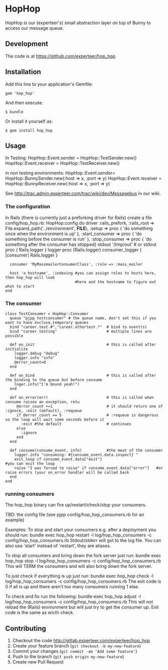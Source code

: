 # HopHop

HopHop is our (experteer's) small abstraction layer on top of Bunny to access our message queue.

## Development

The code is at https://github.com/experteer/hop_hop

## Installation


Add this line to your application's Gemfile:

    gem 'hop_hop'

And then execute:

    $ bundle

Or install it yourself as:

    $ gem install hop_hop

## Usage
In Testing:
    HopHop::Event.sender = HopHop::TestSender.new()
    HopHop::Event.receiver = HopHop::TestReceiver.new()

in non testing environments:
    HopHop::Event.sender= HopHop::BunnySender.new(:host => x, :port => y)
    HopHop::Event.receiver = HopHop::BunnyReceiver.new(:host => x, :port => y)

See http://trac.admin.experteer.com/trac/wiki/dev/Messagebus in our wiki.
### The configuration ###
In Rails (there is currently just a preforking driver for Rails) create a file config/hop_hop.rb:
    HopHop.config do
      driver :rails_prefork,
             :rails_root => File.expand_path('../environment', __FILE__),
             :setup => proc { 'do something once when the environment is up' },
             :start_consumer => proc { 'do something before the consumer is run' },
             :stop_consumer => proc { 'do something after the consumer has stopped}
      stdout '/tmp/out' # or stdout proc { Rails.logger }
      logger proc {Rails.logger}
      consumer_logger { |consumer| Rails.logger }

      consumer 'MyMassmailerConsumerClass', :role => :mass_mailer

      host 'a hostname', :indexing #you can assign roles to hosts here, then hop_hop will look
                                   #here and the hostname to figure out what to start
    end

### The consumer ###

    class TestConsumer < HopHop::Consumer
      queue "pjpp_testconsumer" # the queue name, don't set this if you want to have excluse,temporary queues
      bind "career.test.#","career.othertest.*"  # bind to event(s)
      bind "career.testing"                      # multiple lines are possible

      def on_init                                # this is called after initialize
        logger.debug "debug"
        logger.info "info"
        @error_count=0                           
      end
  
      def on_bind                                # this is called after the binding to the queue but before consume
        loger.info("I'm bound yeah!")
      end
  
      def on_error(err)                          # this is called when consume raises an exception, retu
         @error_count +=1                        # it should return one of :ignore, :exit (default), :requeue
         if @error_count == 5                    # :requeue is dangerous so the loop will wait some seconds before it 
           :exit #the default                    # continues
         else
           :ignore
         end
      end

      def consume(consume_event, info)           #the meat of the consumer
        logger.info "consuming: #{consume_event.data.inspect} "
        exit_loop if consume_event.data["exit"]                        #you can exit the loop
        raise "I was forced to raise" if consume_event.data["error"]   #or raise errors (your on_error handler will be called back
      end
    end

### running consumers ###

The hop_hop binary can fire up/restart/check/stop your consumers.

TBD: the config file (see pjpp config/hop_hop_consumers.rb for an example)


Examples:
To stop and start your consumers e.g. after a deployment you should run:
  bundle exec hop_hop restart -l log/hop_hop_consumers -c config/hop_hop_consumers.rb
Stdout/stderr will got to the log file. You can also use 'start' instead of 'restart', they are aliases.

To stop all consumers and bring down the fork server just run:
  bundle exec hop_hop stop -l log/hop_hop_consumers -c config/hop_hop_consumers.rb
This will TERM the consumers and will also bring down the fork server.

To just check if everything is up just run:
  bundle exec hop_hop check -l log/hop_hop_consumers -c config/hop_hop_consumers.rb
The exit code is 0 if all is up and there aren't too many consumers running 1 else.

To check and fix run the following:
  bundle exec hop_hop adjust -l log/hop_hop_consumers -c config/hop_hop_consumers.rb
This will not reload the (Rails) environment but will just try to get the consumer up.
Exit code is the same as wicth check.


## Contributing

1. Checkout the code http://gitlab.experteer.com/experteer/hop_hop
2. Create your feature branch (`git checkout -b my-new-feature`)
3. Commit your changes (`git commit -am 'Add some feature'`)
4. Push to the branch (`git push origin my-new-feature`)
5. Create new Pull Request
